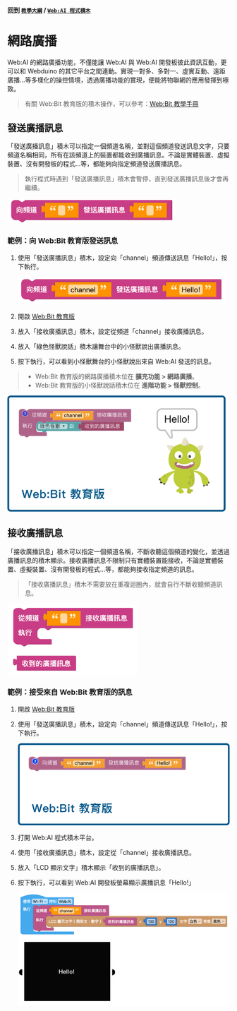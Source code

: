 #### 回到 [`教學大綱`](https://md.kingkit.codes/s/siSKyknlU) / [`Web:AI 程式積木`](https://md.kingkit.codes/s/X4vMmbtp_)

# 網路廣播

Web:AI 的網路廣播功能，不僅能讓 Web:AI 與 Web:AI 開發板彼此資訊互動，更可以和 Webduino 的其它平台之間連動。實現一對多、多對一、虛實互動、遠距廣播...等多樣化的操控情境，透過廣播功能的實現，便能將物聯網的應用發揮到極致。

> 有關 Web:Bit 教育版的積木操作，可以參考：[Web:Bit 教學手冊](https://webbit.webduino.io/tutorials/doc/zh-tw/education/index.html)

## 發送廣播訊息

「發送廣播訊息」積木可以指定一個頻道名稱，並對這個頻道發送訊息文字，只要頻道名稱相同，所有在該頻道上的裝置都能收到廣播訊息。不論是實體裝置、虛擬裝置、沒有開發板的程式...等，都能夠向指定頻道發送廣播訊息。

> 執行程式時遇到「發送廣播訊息」積木會暫停，直到發送廣播訊息後才會再繼續。

![](../../assets/images/upload_c88532e5120c700bfcf05e60f04c99b1.png)

### 範例：向 Web:Bit 教育版發送訊息

1. 使用「發送廣播訊息」積木，設定向「channel」頻道傳送訊息「Hello!」，按下執行。

   ![](../../assets/images/upload_8650137f8c6e3a009d5ce1653ebdac9d.png)

2. 開啟 [Web:Bit 教育版](https://webbit.webduino.io/blockly)
3. 放入「接收廣播訊息」積木，設定從頻道「channel」接收廣播訊息。
4. 放入「綠色怪獸說話」積木讓舞台中的小怪獸說出廣播訊息。
5. 按下執行，可以看到小怪獸舞台的小怪獸說出來自 Web:AI 發送的訊息。

>- Web:Bit 教育版的網路廣播積木位在 **擴充功能 > 網路廣播**。
>- Web:Bit 教育版的小怪獸說話積木位在 **進階功能 > 怪獸控制**。

![](../../assets/images/upload_09e5eb963c47a4f78acb13c615351799.png)

## 接收廣播訊息

「接收廣播訊息」積木可以指定一個頻道名稱，不斷收聽這個頻道的變化，並透過廣播訊息的積木顯示。接收廣播訊息不限制只有實體裝置能接收，不論是實體裝置、虛擬裝置、沒有開發板的程式...等，都能夠接收指定頻道的訊息。

> 「接收廣播訊息」積木不需要放在重複迴圈內，就會自行不斷收聽頻道訊息。

![](../../assets/images/upload_3866a2c19e7bf44bb6226584cd4503c9.png)

### 範例：接受來自 Web:Bit 教育版的訊息

1. 開啟 [Web:Bit 教育版](https://webbit.webduino.io/blockly)
2. 使用「發送廣播訊息」積木，設定向「channel」頻道傳送訊息「Hello!」，按下執行。

   ![](../../assets/images/upload_77702faa143913ce68f8d197e0a82b12.png)

3. 打開 Web:AI 程式積木平台。
4. 使用「接收廣播訊息」積木，設定從「channel」接收廣播訊息。
5. 放入「LCD 顯示文字」積木顯示「收到的廣播訊息」。
6. 按下執行，可以看到 Web:AI 開發板螢幕顯示廣播訊息「Hello!」

   ![](../../assets/images/upload_9ec090d270752bd264fa827568388471.png)

